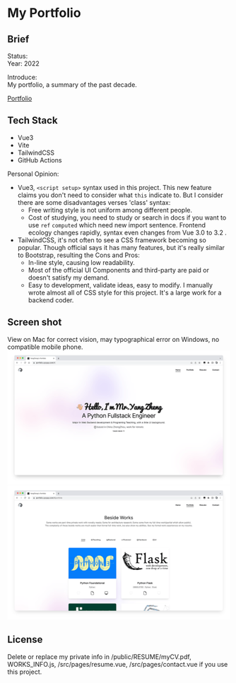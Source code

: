 My Portfolio
===
## Brief
Status:  
Year: 2022  

Introduce:  
My portfolio, a summary of the past decade.  

[Portfolio](https://portfolio.zyzypy.com)

## Tech Stack
- Vue3
- Vite
- TailwindCSS
- GitHub Actions

Personal Opinion:  
- Vue3, `<script setup>` syntax used in this project. This new feature claims you don't need to consider what `this` indicate to.
But I consider there are some disadvantages verses 'class' syntax:   
  - Free writing style is not uniform among different people.  
  - Cost of studying, you need to study or search in docs if you want to use `ref` `computed` which need new import sentence.
  Frontend ecology changes rapidly, syntax even changes from Vue 3.0 to 3.2 .
- TailwindCSS, it's not often to see a CSS framework becoming so popular. Though official says it has many features, 
but it's really similar to Bootstrap, resulting the Cons and Pros:  
  - In-line style, causing low readability.  
  - Most of the official UI Components and third-party are paid or doesn't satisfy my demand.
  - Easy to development, validate ideas, easy to modify. I manually wrote almost all of CSS style for this project.
    It's a large work for a backend coder.  
    

## Screen shot
View on Mac for correct vision, may typographical error on Windows, no compatible mobile phone.  
![](./README_IMG/1.png)
![](./README_IMG/2.png)

## License
Delete or replace my private info in 
/public/RESUME/myCV.pdf, WORKS_INFO.js, /src/pages/resume.vue, /src/pages/contact.vue 
if you use this project.